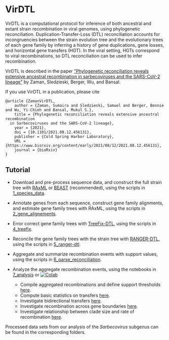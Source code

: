# VirDTL

VirDTL is a computational protocol for inference of both ancestral and extant
strain recombination in viral genomes, using phylogenetic reconciliation.
Duplication-Transfer-Loss (DTL) reconciliation accounts for incongruencies
between the strain evolution tree and the evolutionary trees of each gene
family by inferring a history of gene duplications, gene losses, and
horizontal gene transfers (HGT). In the viral setting, HGTs correspond to
viral recombinations, so DTL reconciliation can be used to infer
recombination. 

VirDTL is described in the paper ["Phylogenetic reconciliation reveals 
extensive ancestral recombination in sarbecoviruses and the SARS-CoV-2 
lineage"](https://www.biorxiv.org/content/10.1101/2021.08.12.456131v1) by Zaman, Sledzieski, Berger, Wu, and Bansal.

If you use VirDTL in a publication, please cite

```
@article {ZamanVirDTL,
	author = {Zaman, Sumaira and Sledzieski, Samuel and Berger, Bonnie and Wu, Yi-Chieh and Bansal, Mukul S.},
	title = {Phylogenetic reconciliation reveals extensive ancestral recombination 
  in Sarbecoviruses and the SARS-CoV-2 lineage},
	year = {2021},
	doi = {10.1101/2021.08.12.456131},
	publisher = {Cold Spring Harbor Laboratory},
	URL = {https://www.biorxiv.org/content/early/2021/08/12/2021.08.12.456131},
	journal = {bioRxiv}
}
```

## Tutorial

- Download and pre-process sequence data, and construct the full strain tree
with [RAxML](https://cme.h-its.org/exelixis/web/software/raxml/)
or [BEAST](https://beast.community) (recommended), using the scripts in
[1_species_data](https://github.com/suz11001/virDTL/tree/main/1_species_data).
- Annotate genes from each sequence, construct gene family alignments, and
estimate gene family trees with RAxML, using the scripts in
[2_gene_alignements](https://github.com/suz11001/virDTL/tree/main/2_gene_alignments).
- Error correct gene family trees with [TreeFix-DTL](http://compbio.mit.edu/treefix/tutorial.html),
using the scripts in 
[4_treefix](https://github.com/suz11001/virDTL/tree/main/4_treefix).
- Reconcile the gene family trees with the strain tree with 
[RANGER-DTL](https://compbio.engr.uconn.edu/software/ranger-dtl/), using the 
scripts in 
[5_ranger-dtl](https://github.com/suz11001/virDTL/tree/main/5_ranger-dtl).
- Aggregate and summarize recombination events with support values, using the
scripts in 
[6_parse_reconciliation](https://github.com/suz11001/virDTL/tree/main/6_parse_reconciliation).
- Analyze the aggregate recombination events, using the notebooks in
[7_analysis](https://github.com/suz11001/virDTL/tree/main/7_analysis) or [![Colab](https://colab.research.google.com/assets/colab-badge.svg)](https://colab.research.google.com/drive/1W0zNutKE4sSduYw5hlYm7pgUCD-VSUBo?usp=sharing)

  - Compile aggregated recombinations and define support thresholds [here](https://github.com/suz11001/virDTL/blob/main/7_analysis/00_Clean_Aggregate_Recombinations.ipynb).
  - Compute basic statistics on transfers [here](https://github.com/suz11001/virDTL/blob/main/7_analysis/01_Basic_Statistics.ipynb).
  - Investigate bidirectional transfers [here](https://github.com/suz11001/virDTL/blob/main/7_analysis/02_Bidirectional_Transfers.ipynb).
  - Investigate recombination across gene boundaries [here](https://github.com/suz11001/virDTL/blob/main/7_analysis/03_Grouped_Transfers.ipynb).
  - Investigate relationship between clade size and rate of recombination [here](https://github.com/suz11001/virDTL/blob/main/7_analysis/04_Recombination_by_Clade_Size.ipynb).

Processed data sets from our analysis of the _Sarbecovirus_ subgenus can be
found in the corresponding folders.
